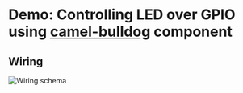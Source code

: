Demo: Controlling LED over GPIO using [camel-bulldog](https://github.com/px3/silverspoon/tree/devel/camel-bulldog) component
=

Wiring
-
![Wiring schema](https://github.com/px3/silverspoon-demos/raw/master/general/camel-bulldog-gpio/camel-bulldog-gpio-led.png)